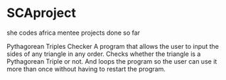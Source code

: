 # SCAproject
she codes africa mentee projects done so far

Pythagorean Triples Checker
A program that allows the user to input the sides of any triangle in any order.
Checks whether the triangle is a Pythagorean Triple or not.
And loops the program so the user can use it more than once without having to restart the program.
